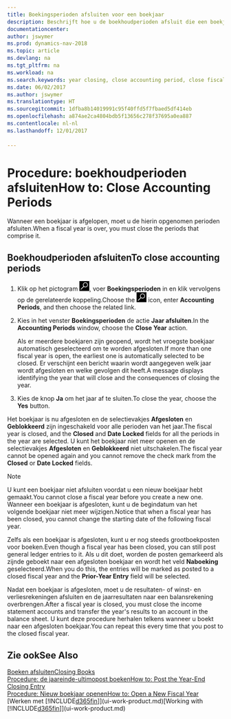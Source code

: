 ```yaml
---
title: Boekingsperioden afsluiten voor een boekjaar
description: Beschrijft hoe u de boekhoudperioden afsluit die een boekjaar vormen.
documentationcenter: 
author: jswymer
ms.prod: dynamics-nav-2018
ms.topic: article
ms.devlang: na
ms.tgt_pltfrm: na
ms.workload: na
ms.search.keywords: year closing, close accounting period, close fiscal year, bank account detailed trial balance
ms.date: 06/02/2017
ms.author: jswymer
ms.translationtype: HT
ms.sourcegitcommit: 1dfba8b14019991c95f40ffd5f7fbaed5df414eb
ms.openlocfilehash: a874ae2ca4804bdb5f13656c278f37695a0ea887
ms.contentlocale: nl-nl
ms.lasthandoff: 12/01/2017

---
```

# <a name="how-to-close-accounting-periods"></a><span data-ttu-id="e85b3-103">Procedure: boekhoudperioden afsluiten</span><span class="sxs-lookup"><span data-stu-id="e85b3-103">How to: Close Accounting Periods</span></span>
<span data-ttu-id="e85b3-104">Wanneer een boekjaar is afgelopen, moet u de hierin opgenomen perioden afsluiten.</span><span class="sxs-lookup"><span data-stu-id="e85b3-104">When a fiscal year is over, you must close the periods that comprise it.</span></span>

## <a name="to-close-accounting-periods"></a><span data-ttu-id="e85b3-105">Boekhoudperioden afsluiten</span><span class="sxs-lookup"><span data-stu-id="e85b3-105">To close accounting periods</span></span>
1. <span data-ttu-id="e85b3-106">Klik op het pictogram ![Zoeken naar pagina of rapport](media/ui-search/search_small.png "pictogram Zoeken naar pagina of rapport"), voer **Boekingsperioden** in en klik vervolgens op de gerelateerde koppeling.</span><span class="sxs-lookup"><span data-stu-id="e85b3-106">Choose the ![Search for Page or Report](media/ui-search/search_small.png "Search for Page or Report icon") icon, enter **Accounting Periods**, and then choose the related link.</span></span>
2. <span data-ttu-id="e85b3-107">Kies in het venster **Boekingsperioden** de actie **Jaar afsluiten**.</span><span class="sxs-lookup"><span data-stu-id="e85b3-107">In the **Accounting Periods** window, choose the **Close Year** action.</span></span>

    <span data-ttu-id="e85b3-108">Als er meerdere boekjaren zijn geopend, wordt het vroegste boekjaar automatisch geselecteerd om te worden afgesloten.</span><span class="sxs-lookup"><span data-stu-id="e85b3-108">If more than one fiscal year is open, the earliest one is automatically selected to be closed.</span></span> <span data-ttu-id="e85b3-109">Er verschijnt een bericht waarin wordt aangegeven welk jaar wordt afgesloten en welke gevolgen dit heeft.</span><span class="sxs-lookup"><span data-stu-id="e85b3-109">A message displays identifying the year that will close and the consequences of closing the year.</span></span>
3. <span data-ttu-id="e85b3-110">Kies de knop **Ja** om het jaar af te sluiten.</span><span class="sxs-lookup"><span data-stu-id="e85b3-110">To close the year, choose the **Yes** button.</span></span>

<span data-ttu-id="e85b3-111">Het boekjaar is nu afgesloten en de selectievakjes **Afgesloten** en **Geblokkeerd** zijn ingeschakeld voor alle perioden van het jaar.</span><span class="sxs-lookup"><span data-stu-id="e85b3-111">The fiscal year is closed, and the **Closed** and **Date Locked** fields for all the periods in the year are selected.</span></span> <span data-ttu-id="e85b3-112">U kunt het boekjaar niet meer openen en de selectievakjes **Afgesloten** en **Geblokkeerd** niet uitschakelen.</span><span class="sxs-lookup"><span data-stu-id="e85b3-112">The fiscal year cannot be opened again and you cannot remove the check mark from the **Closed** or **Date Locked** fields.</span></span>

> [!NOTE]  
>   <span data-ttu-id="e85b3-113">U kunt een boekjaar niet afsluiten voordat u een nieuw boekjaar hebt gemaakt.</span><span class="sxs-lookup"><span data-stu-id="e85b3-113">You cannot close a fiscal year before you create a new one.</span></span> <span data-ttu-id="e85b3-114">Wanneer een boekjaar is afgesloten, kunt u de begindatum van het volgende boekjaar niet meer wijzigen.</span><span class="sxs-lookup"><span data-stu-id="e85b3-114">Notice that when a fiscal year has been closed, you cannot change the starting date of the following fiscal year.</span></span>

<span data-ttu-id="e85b3-115">Zelfs als een boekjaar is afgesloten, kunt u er nog steeds grootboekposten voor boeken.</span><span class="sxs-lookup"><span data-stu-id="e85b3-115">Even though a fiscal year has been closed, you can still post general ledger entries to it.</span></span> <span data-ttu-id="e85b3-116">Als u dit doet, worden de posten gemarkeerd als zijnde geboekt naar een afgesloten boekjaar en wordt het veld **Naboeking** geselecteerd.</span><span class="sxs-lookup"><span data-stu-id="e85b3-116">When you do this, the entries will be marked as posted to a closed fiscal year and the **Prior-Year Entry** field will be selected.</span></span>

<span data-ttu-id="e85b3-117">Nadat een boekjaar is afgesloten, moet u de resultaten- of winst- en verliesrekeningen afsluiten en de jaarresultaten naar een balansrekening overbrengen.</span><span class="sxs-lookup"><span data-stu-id="e85b3-117">After a fiscal year is closed, you must close the income statement accounts and transfer the year's results to an account in the balance sheet.</span></span> <span data-ttu-id="e85b3-118">U kunt deze procedure herhalen telkens wanneer u boekt naar een afgesloten boekjaar.</span><span class="sxs-lookup"><span data-stu-id="e85b3-118">You can repeat this every time that you post to the closed fiscal year.</span></span>

## <a name="see-also"></a><span data-ttu-id="e85b3-119">Zie ook</span><span class="sxs-lookup"><span data-stu-id="e85b3-119">See Also</span></span>
[<span data-ttu-id="e85b3-120">Boeken afsluiten</span><span class="sxs-lookup"><span data-stu-id="e85b3-120">Closing Books</span></span>](year-close-books.md)  
[<span data-ttu-id="e85b3-121">Procedure: de jaareinde-ultimopost boeken</span><span class="sxs-lookup"><span data-stu-id="e85b3-121">How to: Post the Year-End Closing Entry</span></span>](year-how-post-year-end-close-entry.md)  
[<span data-ttu-id="e85b3-122">Procedure: Nieuw boekjaar openen</span><span class="sxs-lookup"><span data-stu-id="e85b3-122">How to: Open a New Fiscal Year</span></span>](finance-how-open-new-fiscal-year.md)  
<span data-ttu-id="e85b3-123">[Werken met [!INCLUDE[d365fin](includes/d365fin_md.md)]](ui-work-product.md)</span><span class="sxs-lookup"><span data-stu-id="e85b3-123">[Working with [!INCLUDE[d365fin](includes/d365fin_md.md)]](ui-work-product.md)</span></span>

